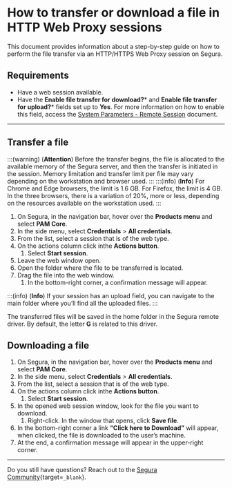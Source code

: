 # How to transfer or download a file in HTTP Web Proxy sessions

This document provides information about a step-by-step guide on how to perform the file transfer via an HTTP/HTTPS Web Proxy session on Segura.

## Requirements

* Have a web session available.
* Have the **Enable file transfer for download?*** and **Enable file transfer for upload?*** fields set up to **Yes**. For more information on how to enable this field, access the [System Parameters - Remote Session](/v4/docs/pam-session-proxy-settings) document.

---
## Transfer a file
:::(warning) (**Attention**)
Before the transfer begins, the file is allocated to the available memory of the Segura server, and then the transfer is initiated in the session. Memory limitation and transfer limit per file may vary depending on the workstation and browser used.
:::
:::(info) (**Info**)
For Chrome and Edge browsers, the limit is 1.6 GB. For Firefox, the limit is 4 GB. In the three browsers, there is a variation of 20%, more or less, depending on the resources available on the workstation used.
:::

1. On Segura, in the navigation bar, hover over the **Products menu** and select **PAM Core**.
2. In the side menu, select **Credentials** > **All credentials**.
3. From the list, select a session that is of the web type.
4. On the actions column click inthe **Actions button**.
    1. Select **Start session**.
4. Leave the web window open.
5. Open the folder where the file to be transferred is located.
6. Drag the file into the web window.
    1. In the bottom-right corner, a confirmation message will appear.

:::(info) (**Info**)
If your session has an upload field, you can navigate to the main folder where you’ll find all the uploaded files.
:::

The transferred files will be saved in the home folder in the Segura remote driver. By default, the letter **G** is related to this driver.

## Downloading a file

1. On Segura, in the navigation bar, hover over the **Products menu** and select **PAM Core**.
2. In the side menu, select **Credentials** > **All credentials**.
3. From the list, select a session that is of the web type.
4. On the actions column click inthe **Actions button**.
    1. Select **Start session**.
4. In the opened web session window, look for the file you want to download.
    1. Right-click. In the window that opens, click **Save file**.
5. In the bottom-right corner a link **“Click here to Download”** will appear, when clicked, the file is downloaded to the user’s machine.
6. At the end, a confirmation message will appear in the upper-right corner.

---
Do you still have questions? Reach out to the [Segura Community](https://community.Segura.io/){target=`_blank`}.